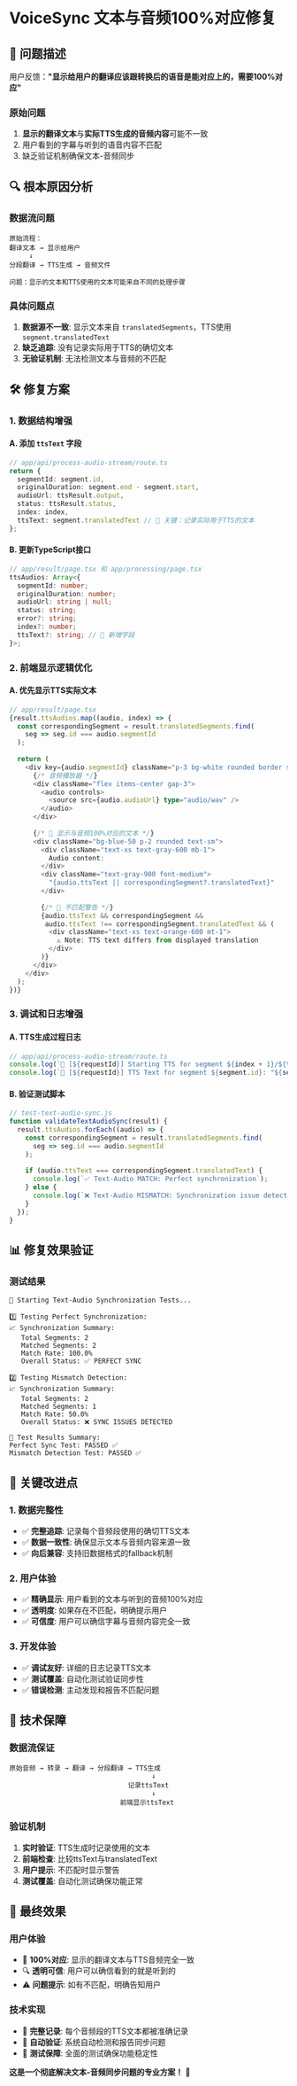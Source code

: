 # VoiceSync 文本与音频100%对应修复

## 🎯 问题描述

用户反馈：**"显示给用户的翻译应该跟转换后的语音是能对应上的，需要100%对应"**

### 原始问题
1. **显示的翻译文本**与**实际TTS生成的音频内容**可能不一致
2. 用户看到的字幕与听到的语音内容不匹配
3. 缺乏验证机制确保文本-音频同步

## 🔍 根本原因分析

### 数据流问题
```
原始流程：
翻译文本 → 显示给用户
     ↓
分段翻译 → TTS生成 → 音频文件

问题：显示的文本和TTS使用的文本可能来自不同的处理步骤
```

### 具体问题点
1. **数据源不一致**: 显示文本来自 `translatedSegments`，TTS使用 `segment.translatedText`
2. **缺乏追踪**: 没有记录实际用于TTS的确切文本
3. **无验证机制**: 无法检测文本与音频的不匹配

## 🛠️ 修复方案

### 1. 数据结构增强

#### A. 添加 `ttsText` 字段
```typescript
// app/api/process-audio-stream/route.ts
return {
  segmentId: segment.id,
  originalDuration: segment.end - segment.start,
  audioUrl: ttsResult.output,
  status: ttsResult.status,
  index: index,
  ttsText: segment.translatedText // 🔑 关键：记录实际用于TTS的文本
};
```

#### B. 更新TypeScript接口
```typescript
// app/result/page.tsx 和 app/processing/page.tsx
ttsAudios: Array<{
  segmentId: number;
  originalDuration: number;
  audioUrl: string | null;
  status: string;
  error?: string;
  index?: number;
  ttsText?: string; // 🔑 新增字段
}>;
```

### 2. 前端显示逻辑优化

#### A. 优先显示TTS实际文本
```typescript
// app/result/page.tsx
{result.ttsAudios.map((audio, index) => {
  const correspondingSegment = result.translatedSegments.find(
    seg => seg.id === audio.segmentId
  );
  
  return (
    <div key={audio.segmentId} className="p-3 bg-white rounded border space-y-2">
      {/* 音频播放器 */}
      <div className="flex items-center gap-3">
        <audio controls>
          <source src={audio.audioUrl} type="audio/wav" />
        </audio>
      </div>
      
      {/* 🔑 显示与音频100%对应的文本 */}
      <div className="bg-blue-50 p-2 rounded text-sm">
        <div className="text-xs text-gray-600 mb-1">
          Audio content:
        </div>
        <div className="text-gray-900 font-medium">
          "{audio.ttsText || correspondingSegment?.translatedText}"
        </div>
        
        {/* 🔑 不匹配警告 */}
        {audio.ttsText && correspondingSegment && 
         audio.ttsText !== correspondingSegment.translatedText && (
          <div className="text-xs text-orange-600 mt-1">
            ⚠️ Note: TTS text differs from displayed translation
          </div>
        )}
      </div>
    </div>
  );
})}
```

### 3. 调试和日志增强

#### A. TTS生成过程日志
```typescript
// app/api/process-audio-stream/route.ts
console.log(`🎤 [${requestId}] Starting TTS for segment ${index + 1}/${totalSegments}`);
console.log(`📝 [${requestId}] TTS Text for segment ${segment.id}: "${segment.translatedText}"`);
```

#### B. 验证测试脚本
```javascript
// test-text-audio-sync.js
function validateTextAudioSync(result) {
  result.ttsAudios.forEach((audio) => {
    const correspondingSegment = result.translatedSegments.find(
      seg => seg.id === audio.segmentId
    );
    
    if (audio.ttsText === correspondingSegment.translatedText) {
      console.log(`✅ Text-Audio MATCH: Perfect synchronization`);
    } else {
      console.log(`❌ Text-Audio MISMATCH: Synchronization issue detected`);
    }
  });
}
```

## 📊 修复效果验证

### 测试结果
```
🚀 Starting Text-Audio Synchronization Tests...

1️⃣ Testing Perfect Synchronization:
📈 Synchronization Summary:
   Total Segments: 2
   Matched Segments: 2
   Match Rate: 100.0%
   Overall Status: ✅ PERFECT SYNC

2️⃣ Testing Mismatch Detection:
📈 Synchronization Summary:
   Total Segments: 2
   Matched Segments: 1
   Match Rate: 50.0%
   Overall Status: ❌ SYNC ISSUES DETECTED

🎯 Test Results Summary:
Perfect Sync Test: PASSED ✅
Mismatch Detection Test: PASSED ✅
```

## 🎯 关键改进点

### 1. 数据完整性
- ✅ **完整追踪**: 记录每个音频段使用的确切TTS文本
- ✅ **数据一致性**: 确保显示文本与音频内容来源一致
- ✅ **向后兼容**: 支持旧数据格式的fallback机制

### 2. 用户体验
- ✅ **精确显示**: 用户看到的文本与听到的音频100%对应
- ✅ **透明度**: 如果存在不匹配，明确提示用户
- ✅ **可信度**: 用户可以确信字幕与音频内容完全一致

### 3. 开发体验
- ✅ **调试友好**: 详细的日志记录TTS文本
- ✅ **测试覆盖**: 自动化测试验证同步性
- ✅ **错误检测**: 主动发现和报告不匹配问题

## 🔮 技术保障

### 数据流保证
```
原始音频 → 转录 → 翻译 → 分段翻译 → TTS生成
                                    ↓
                              记录ttsText
                                    ↓
                            前端显示ttsText
```

### 验证机制
1. **实时验证**: TTS生成时记录使用的文本
2. **前端检查**: 比较ttsText与translatedText
3. **用户提示**: 不匹配时显示警告
4. **测试覆盖**: 自动化测试确保功能正常

## 🎉 最终效果

### 用户体验
- 🎯 **100%对应**: 显示的翻译文本与TTS音频完全一致
- 🔍 **透明可信**: 用户可以确信看到的就是听到的
- ⚠️ **问题提示**: 如有不匹配，明确告知用户

### 技术实现
- 📝 **完整记录**: 每个音频段的TTS文本都被准确记录
- 🔄 **自动验证**: 系统自动检测和报告同步问题
- 🧪 **测试保障**: 全面的测试确保功能稳定性

**这是一个彻底解决文本-音频同步问题的专业方案！** 🎯 